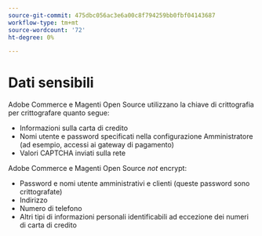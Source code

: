 ```yaml
---
source-git-commit: 475dbc056ac3e6a00c8f794259bb0fbf04143687
workflow-type: tm+mt
source-wordcount: '72'
ht-degree: 0%

---
```

# Dati sensibili

Adobe Commerce e Magenti Open Source utilizzano la chiave di crittografia per crittografare quanto segue:

* Informazioni sulla carta di credito
* Nomi utente e password specificati nella configurazione Amministratore (ad esempio, accessi ai gateway di pagamento)
* Valori CAPTCHA inviati sulla rete

Adobe Commerce e Magenti Open Source *not* encrypt:

* Password e nomi utente amministrativi e clienti (queste password sono crittografate)
* Indirizzo
* Numero di telefono
* Altri tipi di informazioni personali identificabili ad eccezione dei numeri di carta di credito
